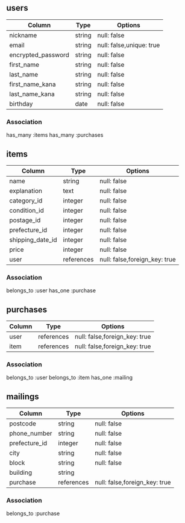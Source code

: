 ## users

|Column         |Type  |Options                 |
|------------------|------|------------------------|
|nickname          |string|null: false             |
|email             |string|null: false,unique: true|
|encrypted_password|string|null: false             |
|first_name        |string|null: false             |
|last_name         |string|null: false             |
|first_name_kana   |string|null: false             |
|last_name_kana    |string|null: false             |
|birthday          |date  |null: false             |

### Association
has_many :items
has_many :purchases


## items

|Column          |Type      |Options                      |
|----------------|----------|-----------------------------|
|name            |string    |null: false                  |
|explanation     |text      |null: false                  |
|category_id     |integer   |null: false                  |
|condition_id    |integer   |null: false                  |
|postage_id      |integer   |null: false                  |
|prefecture_id   |integer   |null: false                  |
|shipping_date_id|integer   |null: false                  |
|price           |integer   |null: false                  |
|user            |references|null: false,foreign_key: true|

### Association
belongs_to :user
has_one :purchase

## purchases

|Column|Type      |Options                      |
|------|----------|-----------------------------|
|user  |references|null: false,foreign_key: true|
|item  |references|null: false,foreign_key: true|


### Association
belongs_to :user
belongs_to :item
has_one :mailing

## mailings

|Column|Type|Options|
|------|----|-------|
|postcode     |string    |null: false                  |
|phone_number |string    |null: false                  |
|prefecture_id|integer   |null: false                  |
|city         |string    |null: false                  |
|block        |string    |null: false                  |
|building     |string    |                             |
|purchase     |references|null: false,foreign_key: true|

### Association
belongs_to :purchase

